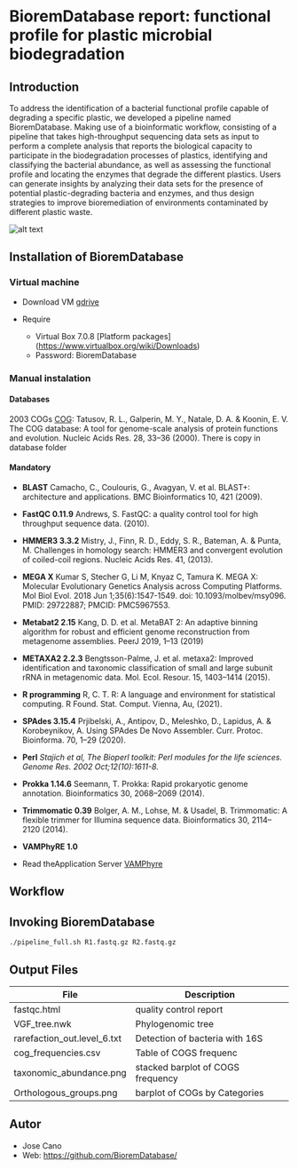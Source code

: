 # BioremDatabase report: functional profile for plastic microbial biodegradation

## Introduction

To address the identification of a bacterial functional profile capable of degrading a specific plastic, we developed a pipeline named BioremDatabase.  Making use of a bioinformatic workflow, consisting of a pipeline that takes high-throughput sequencing data sets as input to perform a complete analysis that reports the biological capacity to participate in the biodegradation processes of plastics, identifying and classifying the bacterial abundance, as well as assessing the functional profile and locating the enzymes that degrade the different plastics. Users can generate insights by analyzing their data sets for the presence of potential plastic-degrading bacteria and enzymes, and thus design strategies to improve bioremediation of environments contaminated by different plastic waste.

![alt text](https://drive.google.com/open?id=1pJl56dglmbe9iMpZPmsVWsTghidClJU2&usp=drive_copy)

## Installation of BioremDatabase
### Virtual machine
* Download VM [gdrive](https://drive.google.com/file/d/1z9mKT0Hhn0fSt_tcEsnuSFEelc6FSERV/view?usp=drive_link)

* Require
  * Virtual Box 7.0.8 [Platform packages] (https://www.virtualbox.org/wiki/Downloads)
  * Password: BioremDatabase

### Manual instalation
#### Databases
2003 COGs [COG](https://www.ncbi.nlm.nih.gov/research/cog-project/):
Tatusov, R. L., Galperin, M. Y., Natale, D. A. & Koonin, E. V. The COG database: A tool for genome-scale analysis of protein functions and evolution. Nucleic Acids Res. 28, 33–36 (2000).
There is copy in database folder

#### Mandatory
* __BLAST__
Camacho, C., Coulouris, G., Avagyan, V. et al. BLAST+: architecture and applications. BMC Bioinformatics 10, 421 (2009). 

* __FastQC 0.11.9__
Andrews, S. FastQC: a quality control tool for high throughput sequence data. (2010).

* __HMMER3 3.3.2__
Mistry, J., Finn, R. D., Eddy, S. R., Bateman, A. & Punta, M. Challenges in homology search: HMMER3 and convergent evolution of coiled-coil regions. Nucleic Acids Res. 41, (2013).

* __MEGA X__
Kumar S, Stecher G, Li M, Knyaz C, Tamura K. MEGA X: Molecular Evolutionary Genetics Analysis across Computing Platforms. Mol Biol Evol. 2018 Jun 1;35(6):1547-1549. doi: 10.1093/molbev/msy096. PMID: 29722887; PMCID: PMC5967553.

* __Metabat2 2.15__
Kang, D. D. et al. MetaBAT 2: An adaptive binning algorithm for robust and efficient genome reconstruction from metagenome assemblies. PeerJ 2019, 1–13 (2019)

* __METAXA2 2.2.3__
Bengtsson-Palme, J. et al. metaxa2: Improved identification and taxonomic classification of small and large subunit rRNA in metagenomic data. Mol. Ecol. Resour. 15, 1403–1414 (2015).

* __R programming__
R, C. T. R: A language and environment for statistical computing. R Found. Stat. Comput. Vienna, Au, (2021).

* __SPAdes 3.15.4__
Prjibelski, A., Antipov, D., Meleshko, D., Lapidus, A. & Korobeynikov, A. Using SPAdes De Novo Assembler. Curr. Protoc. Bioinforma. 70, 1–29 (2020).

* __Perl__
_Stajich et al, The Bioperl toolkit: Perl modules for the life sciences. Genome Res. 2002 Oct;12(10):1611-8._

* __Prokka 1.14.6__
Seemann, T. Prokka: Rapid prokaryotic genome annotation. Bioinformatics 30, 2068–2069 (2014).

* __Trimmomatic 0.39__
Bolger, A. M., Lohse, M. & Usadel, B. Trimmomatic: A flexible trimmer for Illumina sequence data. Bioinformatics 30, 2114–2120 (2014).

* __VAMPhyRE 1.0__
* Read theApplication Server [VAMPhyre](https://biomedbiotec.encb.ipn.mx/VAMPhyRE/)

## Workflow

## Invoking BioremDatabase
```
./pipeline_full.sh R1.fastq.gz R2.fastq.gz
```

## Output Files
| File | Description |
| --------- | ----------- |
| fastqc.html | quality control report |
| VGF_tree.nwk | Phylogenomic tree |
| rarefaction_out.level_6.txt | Detection of bacteria with 16S  |
| cog_frequencies.csv | Table of COGS frequenc |
| taxonomic_abundance.png | stacked barplot of COGS frequency|
| Orthologous_groups.png | barplot of COGs by Categories|

## Autor
* Jose Cano
*  Web: https://github.com/BioremDatabase/
